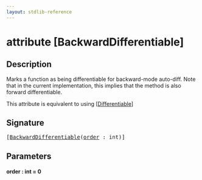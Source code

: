 ```yaml
---
layout: stdlib-reference
---
```


# attribute [BackwardDifferentiable]

## Description

Marks a function as being differentiable for backward-mode auto-diff.
Note that in the current implementation, this implies that the method
is also forward differentiable.

This attribute is equivalent to using <span class='code'>[<a href="">Differentiable</a>]</span>


## Signature

<pre>
[<a href="backwarddifferentiable-08">BackwardDifferentiable</a>(<a href="backwarddifferentiable-08#decl-order" class="code_param">order</a> : <span class="code_keyword">int</span>)]
</pre>

## Parameters

####  <a id="decl-order"></a>order  : int = 0

